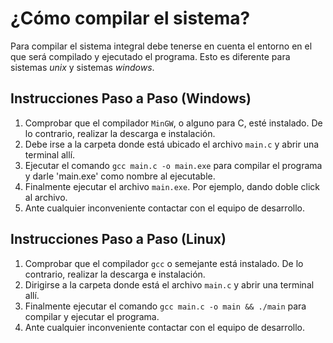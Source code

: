 # ¿Cómo compilar el sistema?

Para compilar el sistema integral debe tenerse en cuenta el entorno en el que será compilado y ejecutado el programa. Esto es diferente para sistemas *unix* y sistemas *windows*.

## Instrucciones Paso a Paso (Windows)

1. Comprobar que el compilador `MinGW`, o alguno para C, esté instalado. De lo contrario, realizar la descarga e instalación.
1. Debe irse a la carpeta donde está ubicado el archivo `main.c` y abrir una terminal allí.
1. Ejecutar el comando `gcc main.c -o main.exe` para compilar el programa y darle 'main.exe' como nombre al ejecutable.
1. Finalmente ejecutar el archivo `main.exe`. Por ejemplo, dando doble click al archivo.
1. Ante cualquier inconveniente contactar con el equipo de desarrollo.

## Instrucciones Paso a Paso (Linux)

1. Comprobar que el compilador `gcc` o semejante está instalado. De lo contrario, realizar la descarga e instalación.
1. Dirigirse a la carpeta donde está el archivo `main.c` y abrir una terminal allí.
1. Finalmente ejecutar el comando `gcc main.c -o main && ./main` para compilar y ejecutar el programa.
1. Ante cualquier inconveniente contactar con el equipo de desarrollo.
